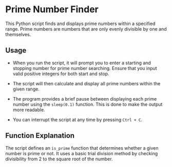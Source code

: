 # Prime Number Finder

This Python script finds and displays prime numbers within a specified range. Prime numbers are numbers that are only evenly divisible by one and themselves.

## Usage

- When you run the script, it will prompt you to enter a starting and stopping number for prime number searching. Ensure that you input valid positive integers for both start and stop.

- The script will then calculate and display all prime numbers within the given range.

- The program provides a brief pause between displaying each prime number using the `sleep(0.1)` function. This is done to make the output more readable.

- You can interrupt the script at any time by pressing `Ctrl + C`.

## Function Explanation

The script defines an `is_prime` function that determines whether a given number is prime or not. It uses a basic trial division method by checking divisibility from 2 to the square root of the number.
